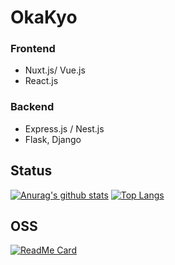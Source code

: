 # OkaKyo

### Frontend
- Nuxt.js/ Vue.js 
- React.js
### Backend 
- Express.js / Nest.js
- Flask, Django

## Status 
[![Anurag's github stats](https://github-readme-stats.vercel.app/api?username=okakyo&show_icons=tru&count_private=truee)](https://github.com/okakyo)
[![Top Langs](https://github-readme-stats.vercel.app/api/top-langs/?username=okakyo&layout=compact)](https://github.com/okakyo)
## OSS 
[![ReadMe Card](https://github-readme-stats.vercel.app/api/pin/?username=okakyo&repo=Nextjs-ja-translation-docs)](https://github.com/okakyo/Nextjs-ja-translation-docs)
